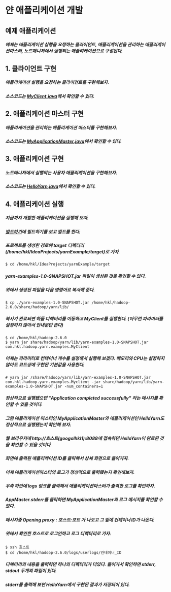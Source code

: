 # 얀 애플리케이션 개발
## 예제 애플리케이션
##### 예제는 애플리케이션 실행을 요청하는 클라이언트, 애플리케이션을 관리하는 애플리케이션마스터, 노드매니저에서 실행되는 애플리케이션으로 구성된다.


## 1. 클라이언트 구현
##### 애플리케이션 실행을 요청하는 클라이언트를 구현해보자.
##### 소스코드는 [MyClient.java](https://github.com/googolhkl/TIL/blob/master/hadoop2/yarn/application/com/hkl/hadoop/yarn/examples/MyClient.java)에서 확인할 수 있다.

## 2. 애플리케이션 마스터 구현
##### 애플리케이션을 관리하는 애플리케이션 마스터를 구현해보자.
##### 소스코드는 [MyApplicationMaster.java](https://github.com/googolhkl/TIL/blob/master/hadoop2/yarn/application/com/hkl/hadoop/yarn/examples/MyApplicationMaster.java)에서 확인할 수 있다.

## 3. 애플리케이션 구현
##### 노드매니저에서 실행되는 사용자 애플리케이션을 구현해보자.
##### 소스코드는 [HelloYarn.java](https://github.com/googolhkl/TIL/blob/master/hadoop2/yarn/application/com/hkl/hadoop/yarn/examples/HelloYarn.java)에서 확인할 수 있다.

## 4. 애플리케이션 실행
##### 지금까지 개발한 애플리케이션을 실행해 보자.
##### [빌드하기](https://github.com/googolhkl/TIL/blob/master/hadoop2/yarn/README.md)에 빌드하기를 보고 빌드를 한다.
##### 프로젝트를 생성한 경로에 target 디렉터리(/home/hkl/IdeaProjects/yarnExample/target)로 가자.

```
$ cd /home/hkl/IdeaProjects/yarnExample/target
```

##### yarn-examples-1.0-SNAPSHOT.jar 파일이 생성된 것을 확인할 수 있다.
##### 위에서 생성된 파일을 다음 명령어로 복사해 준다.

```
$ cp ./yarn-examples-1.0-SNAPSHOT.jar /home/hkl/hadoop-2.6.0/share/hadoop/yarn/lib/
```

##### 복사가 완료되면 하둡 디렉터리를 이동하고 MyClient를 실행한다. (아무런 파라미터를 설정하지 않아서 안내문만 뜬다)

```
$ cd /home/hkl/hadoop-2.6.0
$ yarn jar share/hadoop/yarn/lib/yarn-examples-1.0-SNAPSHOT.jar com.hkl.hadoop.yarn.examples.MyClient
```

##### 이제는 파라미터로 컨테이너 개수를 설정해서 실행해 보겠다. 메모리와 CPU는 설정하지 않아도 코드상에 구현된 기본값을 사용한다.

```
# yarn jar /share/hadoop/yarn/lib/yarn-examples-1.0-SNAPSHOT.jar com.hkl.hadoop.yarn.examples.Myclient -jar share/hadoop/yarn/lib/yarn-examples-1.0-SNAPSHOT.jar -num_containers=1
```

##### 정상적으로 실행됐으면 "Application completed successfully" 라는 메시지를 확인할 수 있을 것이다.
##### 그럼 애플리케이션 마스터인 MyApplicationMaster와 애플리케이션인 HelloYarn도 정상적으로 실행됐는지 확인해 보자.
##### 웹 브라우저에 http://호스트(googolhkl1):8088에 접속하면 HelloYarn이 완료된 것을 확인할 수 있을 것이다.
##### 화면에 출력된 애플리케이션 ID를 클릭해서 상세 화면으로 들어가자.
##### 이제 애플리케이션마스터의 로그가 정상적으로 출력됐는지 확인해보자.
##### 우측 하단에 logs 링크를 클릭해서 애플리케이션마스터가 출력한 로그를 확인하자.
##### AppMaster.stderr를 클릭하면 MyApplicationMaster의 로그 메시지를 확인할 수 있다.
##### 메시지중 Opening proxy : 호스트:포트 가 나오고 그 밑에 컨테이너 ID가 나온다.
##### 위에서 확인한 호스트로 로그인하고 로그 디렉터리로 가자.

```
$ ssh 호스트
$ cd /home/hkl/hadoop-2.6.0/logs/userlogs/컨테이너_ID
```

##### 디렉터리의 내용을 출력하면 하나의 디렉터리가 더있다. 들어가서 확인하면 stderr, stdout 두개의 파일이 있다.
##### stderr를 출력해 보면 HelloYarn에서 구현된 결과가 저장되어 있다.

